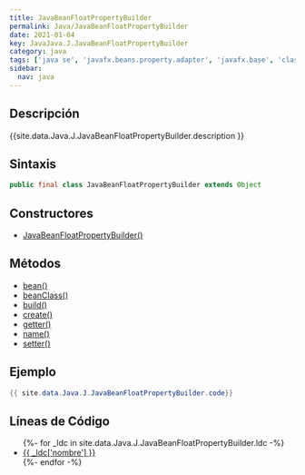 ```yaml
---
title: JavaBeanFloatPropertyBuilder
permalink: Java/JavaBeanFloatPropertyBuilder
date: 2021-01-04
key: JavaJava.J.JavaBeanFloatPropertyBuilder
category: java
tags: ['java se', 'javafx.beans.property.adapter', 'javafx.base', 'clase java', 'JavaFX 2.1']
sidebar: 
  nav: java
---
```


## Descripción
{{site.data.Java.J.JavaBeanFloatPropertyBuilder.description }}

## Sintaxis
~~~java
public final class JavaBeanFloatPropertyBuilder extends Object
~~~

## Constructores
* [JavaBeanFloatPropertyBuilder()](/Java/JavaBeanFloatPropertyBuilder/JavaBeanFloatPropertyBuilder/)

## Métodos
* [bean()](/Java/JavaBeanFloatPropertyBuilder/bean)
* [beanClass()](/Java/JavaBeanFloatPropertyBuilder/beanClass)
* [build()](/Java/JavaBeanFloatPropertyBuilder/build)
* [create()](/Java/JavaBeanFloatPropertyBuilder/create)
* [getter()](/Java/JavaBeanFloatPropertyBuilder/getter)
* [name()](/Java/JavaBeanFloatPropertyBuilder/name)
* [setter()](/Java/JavaBeanFloatPropertyBuilder/setter)

## Ejemplo
~~~java
{{ site.data.Java.J.JavaBeanFloatPropertyBuilder.code}}
~~~

## Líneas de Código
<ul>
{%- for _ldc in site.data.Java.J.JavaBeanFloatPropertyBuilder.ldc -%}
   <li>
       <a href="{{_ldc['url'] }}">{{ _ldc['nombre'] }}</a>
   </li>
{%- endfor -%}
</ul>

